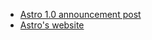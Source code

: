 - [Astro 1.0 announcement post](https://astro.build/blog/astro-1/)
- [Astro's website](https://astro.build)